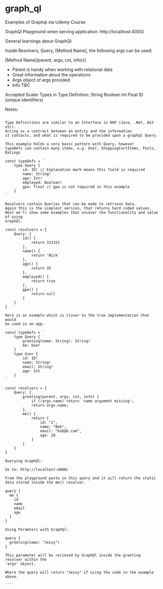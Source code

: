 # graph_ql
Examples of Graphql via Udemy Course

GraphQl Playground when serving application:
http://localhost:4000/

General learnings about GraphQl:

Inside Resolvers, Query, [Method Name], the following args can be used:

[Method Name](parent, args, cxt, info){}

- Parent is handy when working with relational data
- Great information about the operations
- Args object of args provided
- Info TBC

Accepted Scaler Types in Type Definition:
String
Boolean 
Int
Float
ID (unique identifiers)

Notes:

`````

Type Definitions are similar to an Interface in OOP (Java, .Net, AS3 etc).
Acting as a contract between an entity and the information
it contacts, and what is required to be provided upon a graphql Query.

This example holds a very basic pattern with Query, however 
typeDefs can contain many items, e.g. User, ShoppingCartItems, Posts, Ratings

const typeDefs = `
    type Query {
        id: ID! // Explanation mark means this field is required
        name: String!
        age: Int!
        employed: Boolean!
        gpa: float // gpa is not required in this example
    }
`

Resolvers contain Queries that can be made to retrieve data.
Again this is the simplest version, that returns hard coded values.
Next we'll show some examples that uncover the functionality and value of using 
GraphQl.

const resolvers = {
    Query: {
        id() {
            return 323321
        },
        name() {
            return 'Nick'
        },
        age() {
            return 35
        },
        employed() {
            return true
        },
        gpa() {
            return null
        }
    }
}

Here is an example which is closer to the true implementation that would 
be used in an app.

const typeDefs = `
    type Query {
        greeting(name: String): String!
        me: User
    }
    type User {
        id: ID!
        name: String!
        email: String!
        age: Int
    }
`

const resolvers = {
    Query: {
        greeting(parent, args, cxt, info) {
            if (!args.name) return 'name argument missing';
            return args.name;
        },
        me() {
            return {
                id: "1",
                name: "Bob",
                email: "bob@b.com",
                age: 20 
            }
        }
    }
}

Querying GraphQl:

Go to: http://localhost:4000/

From the playground paste in this query and it will return the static 
data stored inside the me() resolver.

query {
  me {
    id
    name
    email
    age
  }
}

Using Paramters with GraphQl:

query {
  greeting(name: "Jessy")
}

This parameter will be recieved by GraphQl inside the greeting resolver within the 
'args' object. 

Where the query will return "Jessy" if using the code in the example above.

````


